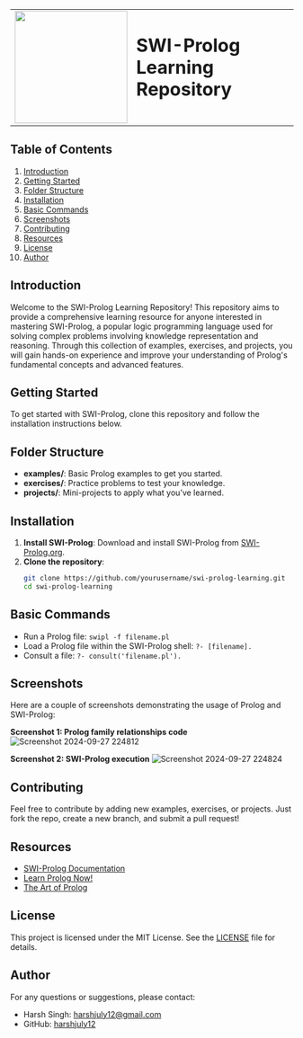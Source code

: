 <table>
  <tr>
    <td><img src="https://github.com/user-attachments/assets/8f26377a-1478-420f-84f3-7a7af0adbd2c" width="200"></td>
    <td><h1 style="margin: 0;">SWI-Prolog Learning Repository</h1></td>
  </tr>
</table>

## Table of Contents
1. [Introduction](#introduction)
2. [Getting Started](#getting-started)
3. [Folder Structure](#folder-structure)
4. [Installation](#installation)
5. [Basic Commands](#basic-commands)
6. [Screenshots](#screenshots)   <!-- Added Screenshots Section -->
7. [Contributing](#contributing)
8. [Resources](#resources)
9. [License](#license)
10. [Author](#author)

## Introduction

Welcome to the SWI-Prolog Learning Repository! This repository aims to provide a comprehensive learning resource for anyone interested in mastering SWI-Prolog, a popular logic programming language used for solving complex problems involving knowledge representation and reasoning. Through this collection of examples, exercises, and projects, you will gain hands-on experience and improve your understanding of Prolog's fundamental concepts and advanced features.

## Getting Started

To get started with SWI-Prolog, clone this repository and follow the installation instructions below.

## Folder Structure

- **examples/**: Basic Prolog examples to get you started.
- **exercises/**: Practice problems to test your knowledge.
- **projects/**: Mini-projects to apply what you’ve learned.

## Installation

1. **Install SWI-Prolog**: Download and install SWI-Prolog from [SWI-Prolog.org](https://www.swi-prolog.org/Download.html).
2. **Clone the repository**:
    ```bash
    git clone https://github.com/yourusername/swi-prolog-learning.git
    cd swi-prolog-learning
    ```

## Basic Commands

- Run a Prolog file: `swipl -f filename.pl`
- Load a Prolog file within the SWI-Prolog shell: `?- [filename].`
- Consult a file: `?- consult('filename.pl').`

## Screenshots

Here are a couple of screenshots demonstrating the usage of Prolog and SWI-Prolog:

**Screenshot 1: Prolog family relationships code**
![Screenshot 2024-09-27 224812](https://github.com/user-attachments/assets/e5fd01f1-08ad-4218-820c-6fd4629c8ba2)

**Screenshot 2: SWI-Prolog execution**
![Screenshot 2024-09-27 224824](https://github.com/user-attachments/assets/df2a1851-351e-4f30-bf69-ac2ed6f1abba)

## Contributing

Feel free to contribute by adding new examples, exercises, or projects. Just fork the repo, create a new branch, and submit a pull request!

## Resources

- [SWI-Prolog Documentation](https://www.swi-prolog.org/pldoc/)
- [Learn Prolog Now!](https://www.learnprolognow.org/)
- [The Art of Prolog](https://mitpress.mit.edu/9780262512278/the-art-of-prolog/)

## License

This project is licensed under the MIT License. See the [LICENSE](LICENSE) file for details.

## Author

For any questions or suggestions, please contact:
- Harsh Singh: [harshjuly12@gmail.com](mailto:harshjuly12@gmail.com)
- GitHub: [harshjuly12](https://github.com/harshjuly12)
